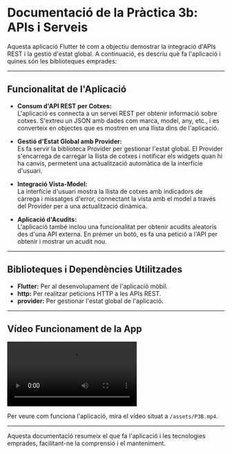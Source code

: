# Documentació de la Pràctica 3b: APIs i Serveis

Aquesta aplicació Flutter té com a objectiu demostrar la integració d'APIs REST i la gestió d'estat global. A continuació, es descriu què fa l'aplicació i quines són les biblioteques emprades:

---

## Funcionalitat de l'Aplicació

- **Consum d'API REST per Cotxes:**  
  L'aplicació es connecta a un servei REST per obtenir informació sobre cotxes. S'extreu un JSON amb dades com marca, model, any, etc., i es converteix en objectes que es mostren en una llista dins de l'aplicació.

- **Gestió d'Estat Global amb Provider:**  
  Es fa servir la biblioteca Provider per gestionar l'estat global. El Provider s'encarrega de carregar la llista de cotxes i notificar els widgets quan hi ha canvis, permetent una actualització automàtica de la interfície d'usuari.

- **Integració Vista-Model:**  
  La interfície d'usuari mostra la llista de cotxes amb indicadors de càrrega i missatges d'error, connectant la vista amb el model a través del Provider per a una actualització dinàmica.

- **Aplicació d'Acudits:**  
  L'aplicació també inclou una funcionalitat per obtenir acudits aleatoris des d'una API externa. En prémer un botó, es fa una petició a l'API per obtenir i mostrar un acudit nou.

---

## Biblioteques i Dependències Utilitzades

- **Flutter:** Per al desenvolupament de l'aplicació mòbil.
- **http:** Per realitzar peticions HTTP a les APIs REST.
- **provider:** Per gestionar l'estat global de l'aplicació.

---

## Vídeo Funcionament de la App

![Video Preview](assets/P3B.mp4)  

Per veure com funciona l'aplicació, mira el vídeo situat a `/assets/P3B.mp4`.

---

Aquesta documentació resumeix el que fa l'aplicació i les tecnologies emprades, facilitant-ne la comprensió i el manteniment.
